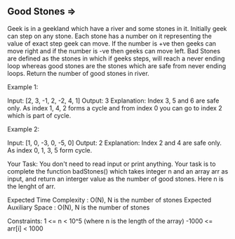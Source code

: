 Good Stones =>
-----------


Geek is in a geekland which have a river and some stones in it. Initially geek can step on any stone. Each stone has a number on it representing the value of exact step geek can move. If the number is +ve then geeks can move right and if the number is -ve then geeks can move left. Bad Stones are defined as the stones in which if geeks steps, will reach a never ending loop whereas good stones are the stones which are safe from never ending loops. Return the number of good stones in river.

Example 1:

Input: [2, 3, -1, 2, -2, 4, 1]
Output: 3
Explanation: Index 3, 5 and 6 are safe only. As index 1, 4, 2 forms a cycle and from index 0 you can go to index 2 which is part of cycle.

Example 2:

Input: [1, 0, -3, 0, -5, 0]
Output: 2
Explanation: Index 2 and 4 are safe only. As index 0, 1, 3, 5 form cycle.


Your Task:
You don't need to read input or print anything. Your task is to complete the function badStones() which takes integer n and an array arr as input, and return an interger value as the number of good stones. Here n is the lenght of arr.

Expected Time Complexity : O(N), N is the number of stones
Expected Auxiliary Space : O(N), N is the number of stones


Constraints:
   1 <= n < 10^5 (where n is the length of the array)
  -1000 <= arr[i] < 1000
